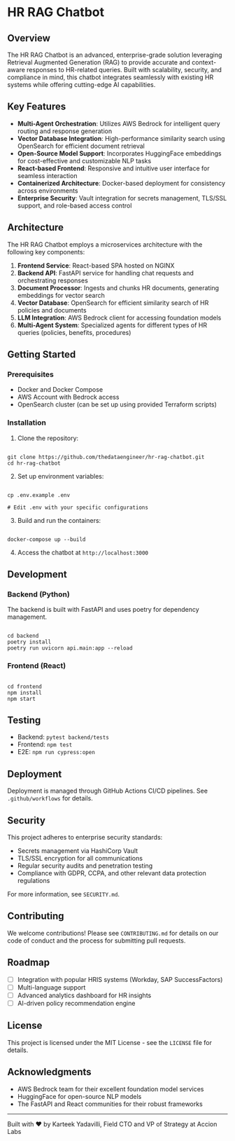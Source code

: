 # HR RAG Chatbot

## Overview

The HR RAG Chatbot is an advanced, enterprise-grade solution leveraging Retrieval Augmented Generation (RAG) to provide accurate and context-aware responses to HR-related queries. Built with scalability, security, and compliance in mind, this chatbot integrates seamlessly with existing HR systems while offering cutting-edge AI capabilities.

## Key Features

- **Multi-Agent Orchestration**: Utilizes AWS Bedrock for intelligent query routing and response generation
- **Vector Database Integration**: High-performance similarity search using OpenSearch for efficient document retrieval
- **Open-Source Model Support**: Incorporates HuggingFace embeddings for cost-effective and customizable NLP tasks
- **React-based Frontend**: Responsive and intuitive user interface for seamless interaction
- **Containerized Architecture**: Docker-based deployment for consistency across environments
- **Enterprise Security**: Vault integration for secrets management, TLS/SSL support, and role-based access control

## Architecture

The HR RAG Chatbot employs a microservices architecture with the following key components:

1. **Frontend Service**: React-based SPA hosted on NGINX
2. **Backend API**: FastAPI service for handling chat requests and orchestrating responses
3. **Document Processor**: Ingests and chunks HR documents, generating embeddings for vector search
4. **Vector Database**: OpenSearch for efficient similarity search of HR policies and documents
5. **LLM Integration**: AWS Bedrock client for accessing foundation models
6. **Multi-Agent System**: Specialized agents for different types of HR queries (policies, benefits, procedures)

## Getting Started

### Prerequisites

- Docker and Docker Compose
- AWS Account with Bedrock access
- OpenSearch cluster (can be set up using provided Terraform scripts)

### Installation

1. Clone the repository:
```

git clone https://github.com/thedataengineer/hr-rag-chatbot.git
cd hr-rag-chatbot

```

2. Set up environment variables:
```

cp .env.example .env

# Edit .env with your specific configurations

```

3. Build and run the containers:
```

docker-compose up --build

```

4. Access the chatbot at `http://localhost:3000`

## Development

### Backend (Python)

The backend is built with FastAPI and uses poetry for dependency management.

```

cd backend
poetry install
poetry run uvicorn api.main:app --reload

```

### Frontend (React)

```

cd frontend
npm install
npm start

```

## Testing

- Backend: `pytest backend/tests`
- Frontend: `npm test`
- E2E: `npm run cypress:open`

## Deployment

Deployment is managed through GitHub Actions CI/CD pipelines. See `.github/workflows` for details.

## Security

This project adheres to enterprise security standards:

- Secrets management via HashiCorp Vault
- TLS/SSL encryption for all communications
- Regular security audits and penetration testing
- Compliance with GDPR, CCPA, and other relevant data protection regulations

For more information, see `SECURITY.md`.

## Contributing

We welcome contributions! Please see `CONTRIBUTING.md` for details on our code of conduct and the process for submitting pull requests.

## Roadmap

- [ ] Integration with popular HRIS systems (Workday, SAP SuccessFactors)
- [ ] Multi-language support
- [ ] Advanced analytics dashboard for HR insights
- [ ] AI-driven policy recommendation engine

## License

This project is licensed under the MIT License - see the `LICENSE` file for details.

## Acknowledgments

- AWS Bedrock team for their excellent foundation model services
- HuggingFace for open-source NLP models
- The FastAPI and React communities for their robust frameworks

---

Built with ❤️ by Karteek Yadavilli, Field CTO and VP of Strategy at Accion Labs
```